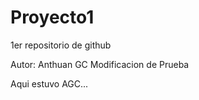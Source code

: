 # Proyecto1
1er repositorio de github

Autor: Anthuan GC
Modificacion de Prueba

Aqui estuvo AGC...
